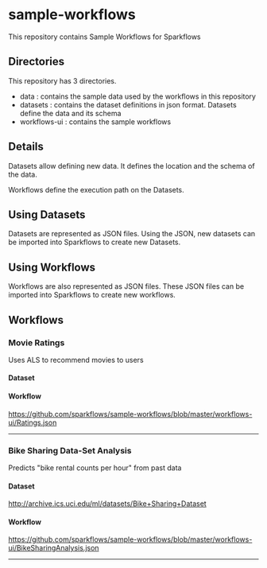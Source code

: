 # sample-workflows

This repository contains Sample Workflows for Sparkflows

## Directories

This repository has 3 directories.

- data : contains the sample data used by the workflows in this repository
- datasets : contains the dataset definitions in json format. Datasets define the data and its schema
- workflows-ui : contains the sample workflows

## Details

Datasets allow defining new data. It defines the location and the schema of the data.

Workflows define the execution path on the Datasets.

## Using Datasets

Datasets are represented as JSON files. Using the JSON, new datasets can be imported into Sparkflows to create new Datasets.

## Using Workflows

Workflows are also represented as JSON files. These JSON files can be imported into Sparkflows to create new workflows.

## Workflows

### Movie Ratings

Uses ALS to recommend movies to users

#### Dataset



#### Workflow

https://github.com/sparkflows/sample-workflows/blob/master/workflows-ui/Ratings.json

-----------------------------------------------------------------------------------------

### Bike Sharing Data-Set Analysis

Predicts "bike rental counts per hour" from past data

#### Dataset

http://archive.ics.uci.edu/ml/datasets/Bike+Sharing+Dataset


#### Workflow

https://github.com/sparkflows/sample-workflows/blob/master/workflows-ui/BikeSharingAnalysis.json

-----------------------------------------------------------------------------------------




